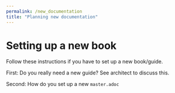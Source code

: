 ```yaml
---
permalink: /new_documentation
title: "Planning new documentation"
---
```


# Setting up a new book

Follow these instructions if you have to set up a new book/guide.

First: Do you really need a new guide? See architect to discuss this.

Second: How do you set up a new `master.adoc`
